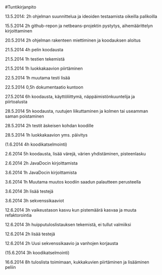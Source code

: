 #Tuntikirjanpito

13.5.2014: 2h ohjelman suunnittelua ja ideoiden testaamista oikeilla palikoilla

15.5.2014 2h github-repon ja netbeans-projektin pystytys, aihemäärittelyn kirjoittaminen

20.5.2014 2h ohjelman rakenteen miettiminen ja koodauksen aloitus

21.5.2014 4h pelin koodausta

21.5.2014 1h testien tekemistä

21.5.2014 1h luokkakaavion piirtäminen

22.5.2014 1h muutama testi lisää

22.5.2014 0,5h dokumentaatio kuntoon

27.5.2014 6h koodausta, käyttöliittymä, näppäimistönkuuntelija ja piirtoalusta

28.5.2014 5h koodausta, ruutujen liikuttaminen ja kolmen tai useamman saman poistaminen

28.5.2014 2h testit äskeisen kohdan koodille

28.5.2014 1h luokkakaavion yms. päivitys

(1.6.2014 4h koodikatselmointi)

2.6.2014 5h koodausta, lisää värejä, värien yhdistäminen, pisteenlasku

2.6.2014 2h JavaDocin kirjoittamista

3.6.2014 1h JavaDocin kirjoittamista

3.6.2014 1h Muutama muutos koodiin saadun palautteen perusteella

3.6.2014 3h lisää testejä

3.6.2014 3h sekvenssikaaviot

12.6.2014 3h vaikeustason kasvu kun pistemäärä kasvaa ja muuta refaktorointia

12.6.2014 3h huipputuloslistauksen tekemistä, ei tullut valmiiksi

12.6.2014 2h lisää testejä

12.6.2014 2h Uusi sekvenssikaavio ja vanhojen korjausta

(15.6.2014 3h koodikatselmointi)

16.6.2014 8h tuloslista toimimaan, kukkakuvien piirtäminen ja lisääminen peliin
